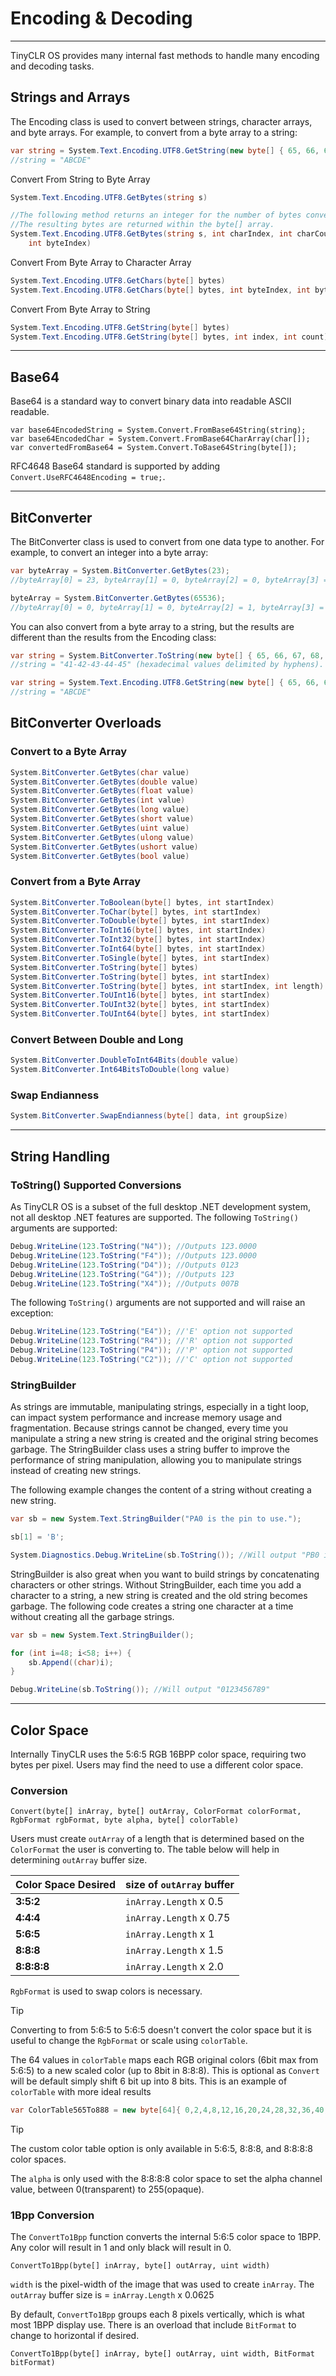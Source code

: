 # Encoding & Decoding
---
TinyCLR OS provides many internal fast methods to handle many encoding and decoding tasks.

## Strings and Arrays

The Encoding class is used to convert between strings, character arrays, and byte arrays. For example, to convert from a byte array to a string:

```cs
var string = System.Text.Encoding.UTF8.GetString(new byte[] { 65, 66, 67, 68, 69 });
//string = "ABCDE"
```

Convert From String to Byte Array

```cs
System.Text.Encoding.UTF8.GetBytes(string s)

//The following method returns an integer for the number of bytes converted.
//The resulting bytes are returned within the byte[] array.
System.Text.Encoding.UTF8.GetBytes(string s, int charIndex, int charCount, byte[] bytes,
    int byteIndex)
```

Convert From Byte Array to Character Array

```cs
System.Text.Encoding.UTF8.GetChars(byte[] bytes)
System.Text.Encoding.UTF8.GetChars(byte[] bytes, int byteIndex, int byteCount)
```

Convert From Byte Array to String

```cs
System.Text.Encoding.UTF8.GetString(byte[] bytes)
System.Text.Encoding.UTF8.GetString(byte[] bytes, int index, int count)
```

---

## Base64
Base64 is a standard way to convert binary data into readable ASCII readable.

```
var base64EncodedString = System.Convert.FromBase64String(string);
var base64EncodedChar = System.Convert.FromBase64CharArray(char[]);
var convertedFromBase64 = System.Convert.ToBase64String(byte[]);
```
RFC4648 Base64 standard is supported by adding `Convert.UseRFC4648Encoding = true;`.

---

## BitConverter
The BitConverter class is used to convert from one data type to another. For example, to convert an integer into a byte array:

```cs
var byteArray = System.BitConverter.GetBytes(23);
//byteArray[0] = 23, byteArray[1] = 0, byteArray[2] = 0, byteArray[3] = 0

byteArray = System.BitConverter.GetBytes(65536);
//byteArray[0] = 0, byteArray[1] = 0, byteArray[2] = 1, byteArray[3] = 0
```

You can also convert from a byte array to a string, but the results are different than the results from the Encoding class:

```cs
var string = System.BitConverter.ToString(new byte[] { 65, 66, 67, 68, 69 });
//string = "41-42-43-44-45" (hexadecimal values delimited by hyphens).

var string = System.Text.Encoding.UTF8.GetString(new byte[] { 65, 66, 67, 68, 69 });
//string = "ABCDE"
```

## BitConverter Overloads

### Convert to a Byte Array

```cs
System.BitConverter.GetBytes(char value)
System.BitConverter.GetBytes(double value)
System.BitConverter.GetBytes(float value)
System.BitConverter.GetBytes(int value)
System.BitConverter.GetBytes(long value)
System.BitConverter.GetBytes(short value)
System.BitConverter.GetBytes(uint value)
System.BitConverter.GetBytes(ulong value)
System.BitConverter.GetBytes(ushort value)
System.BitConverter.GetBytes(bool value)
```

### Convert from a Byte Array

```cs
System.BitConverter.ToBoolean(byte[] bytes, int startIndex)
System.BitConverter.ToChar(byte[] bytes, int startIndex)
System.BitConverter.ToDouble(byte[] bytes, int startIndex)
System.BitConverter.ToInt16(byte[] bytes, int startIndex)
System.BitConverter.ToInt32(byte[] bytes, int startIndex)
System.BitConverter.ToInt64(byte[] bytes, int startIndex)
System.BitConverter.ToSingle(byte[] bytes, int startIndex)
System.BitConverter.ToString(byte[] bytes)
System.BitConverter.ToString(byte[] bytes, int startIndex)
System.BitConverter.ToString(byte[] bytes, int startIndex, int length)
System.BitConverter.ToUInt16(byte[] bytes, int startIndex)
System.BitConverter.ToUInt32(byte[] bytes, int startIndex)
System.BitConverter.ToUInt64(byte[] bytes, int startIndex)
```

### Convert Between Double and Long

```cs
System.BitConverter.DoubleToInt64Bits(double value)
System.BitConverter.Int64BitsToDouble(long value)
```

### Swap Endianness

```cs
System.BitConverter.SwapEndianness(byte[] data, int groupSize)
```

---

## String Handling

### ToString() Supported Conversions

As TinyCLR OS is a subset of the full desktop .NET development system, not all desktop .NET features are supported. The following `ToString()` arguments are supported:

```cs
Debug.WriteLine(123.ToString("N4")); //Outputs 123.0000
Debug.WriteLine(123.ToString("F4")); //Outputs 123.0000
Debug.WriteLine(123.ToString("D4")); //Outputs 0123
Debug.WriteLine(123.ToString("G4")); //Outputs 123
Debug.WriteLine(123.ToString("X4")); //Outputs 007B
```

The following `ToString()` arguments are not supported and will raise an exception:

```cs
Debug.WriteLine(123.ToString("E4")); //'E' option not supported
Debug.WriteLine(123.ToString("R4")); //'R' option not supported
Debug.WriteLine(123.ToString("P4")); //'P' option not supported
Debug.WriteLine(123.ToString("C2")); //'C' option not supported
```


### StringBuilder

As strings are immutable, manipulating strings, especially in a tight loop, can impact system performance and increase memory usage and fragmentation. Because strings cannot be changed, every time you manipulate a string a new string is created and the original string becomes garbage. The StringBuilder class uses a string buffer to improve the performance of string manipulation, allowing you to manipulate strings instead of creating new strings.

The following example changes the content of a string without creating a new string.

```cs
var sb = new System.Text.StringBuilder("PA0 is the pin to use.");

sb[1] = 'B';

System.Diagnostics.Debug.WriteLine(sb.ToString()); //Will output "PB0 is the pin to use."
```

StringBuilder is also great when you want to build strings by concatenating characters or other strings. Without StringBuilder, each time you add a character to a string, a new string is created and the old string becomes garbage. The following code creates a string one character at a time without creating all the garbage strings.

```cs
var sb = new System.Text.StringBuilder();

for (int i=48; i<58; i++) {
    sb.Append((char)i);
}

Debug.WriteLine(sb.ToString()); //Will output "0123456789"
```

---

## Color Space
Internally TinyCLR uses the 5:6:5 RGB 16BPP color space, requiring two bytes per pixel. Users may find the need to use a different color space.

### Conversion
```
Convert(byte[] inArray, byte[] outArray, ColorFormat colorFormat, RgbFormat rgbFormat, byte alpha, byte[] colorTable)
```

Users must create `outArray` of a length that is determined based on the `ColorFormat` the user is converting to. The table below will help in determining `outArray` buffer size.

| Color Space Desired    | size of `outArray` buffer|
|------------------------|---------------------------|
| **3:5:2**              | `inArray.Length` x 0.5   |
| **4:4:4**              | `inArray.Length` x 0.75  |
| **5:6:5**              | `inArray.Length` x 1     |
| **8:8:8**              | `inArray.Length` x 1.5   |
| **8:8:8:8**            | `inArray.Length` x 2.0   |

`RgbFormat` is used to swap colors is necessary.

> [!TIP] 
> Converting to from 5:6:5 to 5:6:5 doesn't convert the color space but it is useful to change the `RgbFormat` or scale using  `colorTable`.

The 64 values in `colorTable` maps each RGB original colors (6bit max from 5:6:5) to a new scaled color (up to 8bit in 8:8:8). This is optional as `Convert` will be default simply shift 6 bit up into 8 bits. This is an example of `colorTable` with more ideal results

```cs
var ColorTable565To888 = new byte[64]{ 0,2,4,8,12,16,20,24,28,32,36,40,44,48,52,56,60,64,68,72,76,80,85,89,93,97,101,105,109,113,117,121,125,129,133,137,141,145,149,153,157,161,165,170,174,178,182,186,190,194,198,202,206,210,214,218,222,226,230,234,238,242,246,250 };
```

> [!TIP] 
> The custom color table option is only available in 5:6:5, 8:8:8, and 8:8:8:8 color spaces.

The `alpha` is only used with the 8:8:8:8 color space to set the alpha channel value, between 0(transparent) to 255(opaque).

### 1Bpp Conversion

The `ConvertTo1Bpp` function converts the internal 5:6:5 color space to 1BPP. Any color will result in 1 and only black will result in 0.

```
ConvertTo1Bpp(byte[] inArray, byte[] outArray, uint width)
```
`width` is the pixel-width of the image that was used to create `inArray`. The `outArray` buffer size is = `inArray.Length` x 0.0625

By default, `ConvertTo1Bpp` groups each 8 pixels vertically, which is what most 1BPP display use. There is an overload that include `BitFormat` to change to horizontal if desired.

```
ConvertTo1Bpp(byte[] inArray, byte[] outArray, uint width, BitFormat bitFormat)
```


